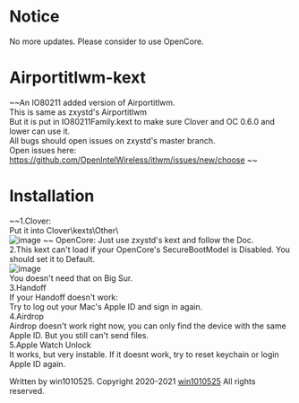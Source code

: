 # Notice  
No more updates. Please consider to use OpenCore. 

# Airportitlwm-kext
~~An IO80211 added version of Airportitlwm.  
This is same as zxystd's Airportitlwm  
But it is put in IO80211Family.kext to make sure Clover and OC 0.6.0 and lower can use it.  
All bugs should open issues on zxystd's master branch.  
Open issues here: https://github.com/OpenIntelWireless/itlwm/issues/new/choose ~~
   
# Installation
~~1.Clover:  
Put it into Clover\kexts\Other\   
![image](https://github.com/win1010525/Airportitlwm-kext/blob/main/images/Clover.png)   ~~
OpenCore:
Just use zxystd's kext and follow the Doc.   
2.This kext can't load if your OpenCore's SecureBootModel is Disabled. You should set it to Default.  
![image](https://github.com/win1010525/Airportitlwm-kext/blob/main/images/SecureBootModel.png)   
You doesn't need that on Big Sur.  
3.Handoff  
If your Handoff doesn't work:  
Try to log out your Mac's Apple ID and sign in again.  
4.Airdrop  
Airdrop doesn't work right now, you can only find the device with the same Apple ID. But you still can't send files.  
5.Apple Watch Unlock  
It works, but very instable. If it doesnt work, try to reset keychain or login Apple ID again.

Written by win1010525.
Copyright 2020-2021 <a href="https://github.com/win1010525">win1010525</a> All rights reserved.  
